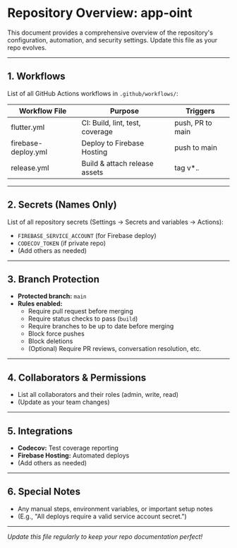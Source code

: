 # Repository Overview: app-oint

This document provides a comprehensive overview of the repository's configuration, automation, and security settings. Update this file as your repo evolves.

---

## 1. Workflows
List of all GitHub Actions workflows in `.github/workflows/`:

| Workflow File                | Purpose                        | Triggers           |
|------------------------------|--------------------------------|--------------------|
| flutter.yml                  | CI: Build, lint, test, coverage| push, PR to main   |
| firebase-deploy.yml          | Deploy to Firebase Hosting     | push to main       |
| release.yml                  | Build & attach release assets  | tag v*.*.*         |

---

## 2. Secrets (Names Only)
List of all repository secrets (Settings → Secrets and variables → Actions):

- `FIREBASE_SERVICE_ACCOUNT` (for Firebase deploy)
- `CODECOV_TOKEN` (if private repo)
- (Add others as needed)

---

## 3. Branch Protection
- **Protected branch:** `main`
- **Rules enabled:**
  - Require pull request before merging
  - Require status checks to pass (`build`)
  - Require branches to be up to date before merging
  - Block force pushes
  - Block deletions
  - (Optional) Require PR reviews, conversation resolution, etc.

---

## 4. Collaborators & Permissions
- List all collaborators and their roles (admin, write, read)
- (Update as your team changes)

---

## 5. Integrations
- **Codecov:** Test coverage reporting
- **Firebase Hosting:** Automated deploys
- (Add others as needed)

---

## 6. Special Notes
- Any manual steps, environment variables, or important setup notes
- (E.g., "All deploys require a valid service account secret.")

---

*Update this file regularly to keep your repo documentation perfect!* 